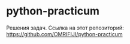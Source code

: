 # python-practicum
Решения задач.
Ссылка на этот репозиторий:
https://github.com/OMRIFIJI/python-practicum
